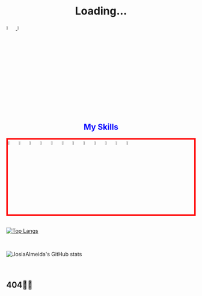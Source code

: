 <h1> <center> Loading... </center> </h1>

<a href="https://www.linkedin.com/in/josia-almeida-5b23091a2"/>

<img width="5%" heigth="5%" src="https://cdn.jsdelivr.net/gh/devicons/devicon/icons/linkedin/linkedin-original.svg" />

</a>

<a href="https://www.facebook.com/Josia.Almeida77/"/>

<img width="5%" heigth="5%" src="https://cdn.jsdelivr.net/gh/devicons/devicon/icons/facebook/facebook-original.svg" />

</a></br>

<h2 style="color:blue;text-align:center;"> My Skills</h2>

<div style="border:4px solid red">
<img width="5%" heigth="5%" src="https://cdn.jsdelivr.net/gh/devicons/devicon/icons/csharp/csharp-original.svg" />
  
<img width="5%" heigth="5%" src="https://cdn.jsdelivr.net/gh/devicons/devicon/icons/javascript/javascript-original.svg" />
  
<img width="5%" heigth="5%" src="https://cdn.jsdelivr.net/gh/devicons/devicon/icons/html5/html5-original-wordmark.svg" />
  
<img width="5%" heigth="5%" src="https://cdn.jsdelivr.net/gh/devicons/devicon/icons/css3/css3-original-wordmark.svg" />
  
<img width="5%" heigth="5%" src="https://cdn.jsdelivr.net/gh/devicons/devicon/icons/typescript/typescript-original.svg" />
  
<img width="5%" heigth="5%" src="https://cdn.jsdelivr.net/gh/devicons/devicon/icons/dotnetcore/dotnetcore-original.svg" />
  
<img width="5%" heigth="5%" src="https://cdn.jsdelivr.net/gh/devicons/devicon/icons/vuejs/vuejs-original.svg" />
  
<img width="5%" heigth="5%" src="https://cdn.jsdelivr.net/gh/devicons/devicon/icons/react/react-original.svg" />
  
<img width="5%" heigth="5%" src="https://cdn.jsdelivr.net/gh/devicons/devicon/icons/mysql/mysql-original.svg" />
  
<img width="5%" heigth="5%" src="https://cdn.jsdelivr.net/gh/devicons/devicon/icons/nodejs/nodejs-original-wordmark.svg" />
  
<img width="5%" heigth="5%" src="https://cdn.jsdelivr.net/gh/devicons/devicon/icons/docker/docker-original.svg" />
  
<img width="5%" heigth="5%" src="https://www.google.com/imgres?imgurl=http%3A%2F%2Fwww.walterpalladino.com%2Fwp-content%2Fuploads%2F2018%2F02%2FReact-Native-Logo.png&imgrefurl=http%3A%2F%2Fwww.walterpalladino.com%2Finstall-react-native%2F&tbnid=BNi7_qYysl-qSM&vet=12ahUKEwi72e2N9_nzAhVJiRoKHbzXAK0QMygRegUIARDQAQ..i&docid=PAOsznIWBEznlM&w=225&h=225&q=react%20native&ved=2ahUKEwi72e2N9_nzAhVJiRoKHbzXAK0QMygRegUIARDQAQ" />
</div>

</br>

[![Top Langs](https://github-readme-stats.vercel.app/api/top-langs/?username=JosiaAlmeida&layout=compact)](https://github.com/JosiaAlmeida/github-readme-stats)

</br>

![JosiaAlmeida's GitHub stats](https://github-readme-stats.vercel.app/api?username=JosiaAlmeida&show_icons=true&theme=radical)



</br>
<footer> <h2>404👨‍💻</h2> </footer>
